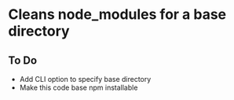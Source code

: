 # Cleans node_modules for a base directory

## To Do

- Add CLI option to specify base directory
- Make this code base npm installable
